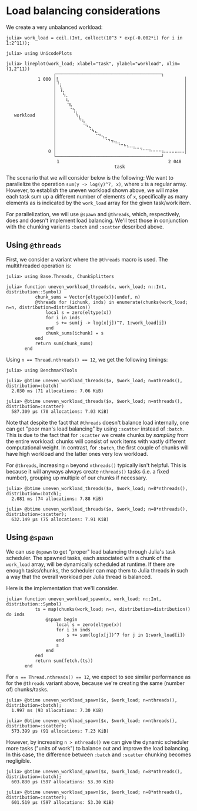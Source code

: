 # Load balancing considerations

We create a very unbalanced workload:

```julia-repl
julia> work_load = ceil.(Int, collect(10^3 * exp(-0.002*i) for i in 1:2^11));

julia> using UnicodePlots

julia> lineplot(work_load; xlabel="task", ylabel="workload", xlim=(1,2^11))
                  ┌────────────────────────────────────────┐ 
            1 000 │⣇⠀⠀⠀⠀⠀⠀⠀⠀⠀⠀⠀⠀⠀⠀⠀⠀⠀⠀⠀⠀⠀⠀⠀⠀⠀⠀⠀⠀⠀⠀⠀⠀⠀⠀⠀⠀⠀⠀⠀│ 
                  │⠘⡆⠀⠀⠀⠀⠀⠀⠀⠀⠀⠀⠀⠀⠀⠀⠀⠀⠀⠀⠀⠀⠀⠀⠀⠀⠀⠀⠀⠀⠀⠀⠀⠀⠀⠀⠀⠀⠀⠀│ 
                  │⠀⢹⡀⠀⠀⠀⠀⠀⠀⠀⠀⠀⠀⠀⠀⠀⠀⠀⠀⠀⠀⠀⠀⠀⠀⠀⠀⠀⠀⠀⠀⠀⠀⠀⠀⠀⠀⠀⠀⠀│ 
                  │⠀⠀⢳⡀⠀⠀⠀⠀⠀⠀⠀⠀⠀⠀⠀⠀⠀⠀⠀⠀⠀⠀⠀⠀⠀⠀⠀⠀⠀⠀⠀⠀⠀⠀⠀⠀⠀⠀⠀⠀│ 
                  │⠀⠀⠀⢧⠀⠀⠀⠀⠀⠀⠀⠀⠀⠀⠀⠀⠀⠀⠀⠀⠀⠀⠀⠀⠀⠀⠀⠀⠀⠀⠀⠀⠀⠀⠀⠀⠀⠀⠀⠀│ 
                  │⠀⠀⠀⠈⢧⠀⠀⠀⠀⠀⠀⠀⠀⠀⠀⠀⠀⠀⠀⠀⠀⠀⠀⠀⠀⠀⠀⠀⠀⠀⠀⠀⠀⠀⠀⠀⠀⠀⠀⠀│ 
                  │⠀⠀⠀⠀⠈⢳⡀⠀⠀⠀⠀⠀⠀⠀⠀⠀⠀⠀⠀⠀⠀⠀⠀⠀⠀⠀⠀⠀⠀⠀⠀⠀⠀⠀⠀⠀⠀⠀⠀⠀│ 
   workload       │⠀⠀⠀⠀⠀⠀⠳⡄⠀⠀⠀⠀⠀⠀⠀⠀⠀⠀⠀⠀⠀⠀⠀⠀⠀⠀⠀⠀⠀⠀⠀⠀⠀⠀⠀⠀⠀⠀⠀⠀│ 
                  │⠀⠀⠀⠀⠀⠀⠀⠙⢦⠀⠀⠀⠀⠀⠀⠀⠀⠀⠀⠀⠀⠀⠀⠀⠀⠀⠀⠀⠀⠀⠀⠀⠀⠀⠀⠀⠀⠀⠀⠀│ 
                  │⠀⠀⠀⠀⠀⠀⠀⠀⠈⠳⣄⠀⠀⠀⠀⠀⠀⠀⠀⠀⠀⠀⠀⠀⠀⠀⠀⠀⠀⠀⠀⠀⠀⠀⠀⠀⠀⠀⠀⠀│ 
                  │⠀⠀⠀⠀⠀⠀⠀⠀⠀⠀⠈⠳⣄⠀⠀⠀⠀⠀⠀⠀⠀⠀⠀⠀⠀⠀⠀⠀⠀⠀⠀⠀⠀⠀⠀⠀⠀⠀⠀⠀│ 
                  │⠀⠀⠀⠀⠀⠀⠀⠀⠀⠀⠀⠀⠈⠙⢦⣀⠀⠀⠀⠀⠀⠀⠀⠀⠀⠀⠀⠀⠀⠀⠀⠀⠀⠀⠀⠀⠀⠀⠀⠀│ 
                  │⠀⠀⠀⠀⠀⠀⠀⠀⠀⠀⠀⠀⠀⠀⠀⠈⠙⠲⢤⣀⠀⠀⠀⠀⠀⠀⠀⠀⠀⠀⠀⠀⠀⠀⠀⠀⠀⠀⠀⠀│ 
                  │⠀⠀⠀⠀⠀⠀⠀⠀⠀⠀⠀⠀⠀⠀⠀⠀⠀⠀⠀⠈⠉⠓⠦⠤⣄⣀⣀⠀⠀⠀⠀⠀⠀⠀⠀⠀⠀⠀⠀⠀│ 
                0 │⠀⠀⠀⠀⠀⠀⠀⠀⠀⠀⠀⠀⠀⠀⠀⠀⠀⠀⠀⠀⠀⠀⠀⠀⠀⠀⠈⠉⠉⠓⠒⠒⠒⠦⠤⠤⠤⠤⠤⠤│ 
                  └────────────────────────────────────────┘ 
                  ⠀1⠀⠀⠀⠀⠀⠀⠀⠀⠀⠀⠀⠀⠀⠀⠀⠀⠀⠀⠀⠀⠀⠀⠀⠀⠀⠀⠀⠀⠀⠀⠀⠀⠀⠀2 048⠀ 
                  ⠀⠀⠀⠀⠀⠀⠀⠀⠀⠀⠀⠀⠀⠀⠀⠀⠀⠀⠀task⠀⠀⠀⠀⠀⠀⠀⠀⠀⠀⠀⠀⠀⠀⠀⠀⠀⠀⠀ 
```

The scenario that we will consider below is the following: We want to parallelize the operation `sum(y -> log(y)^7, x)`, where `x` is a regular array. However,
to establish the uneven workload shown above, we will make each task sum up a different number of elements of `x`, specifically as many elements as is indicated by the `work_load` array for the given task/work item.

For parallelization, we will use `@spawn` and `@threads`, which, respectively, does and doesn't implement load balancing. We'll test those in conjunction with the chunking variants `:batch` and `:scatter` described above.

## Using `@threads`

First, we consider a variant where the `@threads` macro is used. The multithreaded operation is:

```julia-repl
julia> using Base.Threads, ChunkSplitters

julia> function uneven_workload_threads(x, work_load; n::Int, distribution::Symbol)
           chunk_sums = Vector{eltype(x)}(undef, n)
           @threads for (ichunk, inds) in enumerate(chunks(work_load; n=n, distribution=distribution))
               local s = zero(eltype(x))
               for i in inds
                   s += sum(j -> log(x[j])^7, 1:work_load[i])
               end
               chunk_sums[ichunk] = s
           end
           return sum(chunk_sums)
       end
```

Using `n == Thread.nthreads() == 12`, we get the following timings:

```julia-repl
julia> using BenchmarkTools 

julia> @btime uneven_workload_threads($x, $work_load; n=nthreads(), distribution=:batch)
  2.030 ms (71 allocations: 7.06 KiB)

julia> @btime uneven_workload_threads($x, $work_load; n=nthreads(), distribution=:scatter)
  587.309 μs (70 allocations: 7.03 KiB)
```

Note that despite the fact that `@threads` doesn't balance load internally, one can get "poor man's load balancing" by using `:scatter` instead of `:batch`. This is due to the fact that for `:scatter` we create chunks by *sampling* from the entire workload: chunks will consist of work items with vastly different computational weight. In contrast, for `:batch`, the first couple of chunks will have high workload and the latter ones very low workload.

For `@threads`, increasing `n` beyond `nthreads()` typically isn't helpful. This is because it will anyways always create `nthreads()` tasks (i.e. a fixed number), grouping up multiple of our chunks if necessary.

```julia-repl
julia> @btime uneven_workload_threads($x, $work_load; n=8*nthreads(), distribution=:batch);
  2.081 ms (74 allocations: 7.88 KiB)

julia> @btime uneven_workload_threads($x, $work_load; n=8*nthreads(), distribution=:scatter);
  632.149 μs (75 allocations: 7.91 KiB)
```

## Using `@spawn`

We can use `@spawn` to get "proper" load balancing through Julia's task scheduler. The spawned tasks, each associated with a chunk of the `work_load` array, will be dynamically scheduled at runtime. If there are enough tasks/chunks, the scheduler can map them to Julia threads in such a way that the overall workload per Julia thread is balanced.

Here is the implementation that we'll consider.

```julia-repl
julia> function uneven_workload_spawn(x, work_load; n::Int, distribution::Symbol)
           ts = map(chunks(work_load; n=n, distribution=distribution)) do inds
               @spawn begin
                   local s = zero(eltype(x))
                   for i in inds
                       s += sum(log(x[j])^7 for j in 1:work_load[i])
                   end
                   s
               end
           end
           return sum(fetch.(ts))
       end
```

For `n == Thread.nthreads() == 12`, we expect to see similar performance as for the `@threads` variant above, because we're creating the same (number of) chunks/tasks.

```julia-repl
julia> @btime uneven_workload_spawn($x, $work_load; n=nthreads(), distribution=:batch);
  1.997 ms (93 allocations: 7.30 KiB)

julia> @btime uneven_workload_spawn($x, $work_load; n=nthreads(), distribution=:scatter);
  573.399 μs (91 allocations: 7.23 KiB)
```

However, by increasing `n > nthreads()` we can give the dynamic scheduler more tasks ("units of work") to balance out and improve the load balancing. In this case, the difference between `:batch` and `:scatter` chunking becomes negligible.

```julia-repl
julia> @btime uneven_workload_spawn($x, $work_load; n=8*nthreads(), distribution=:batch);
  603.830 μs (597 allocations: 53.30 KiB)

julia> @btime uneven_workload_spawn($x, $work_load; n=8*nthreads(), distribution=:scatter);
  601.519 μs (597 allocations: 53.30 KiB)
```

